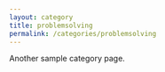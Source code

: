 ```yaml
---
layout: category
title: problemsolving
permalink: /categories/problemsolving
---
```


Another sample category page.
